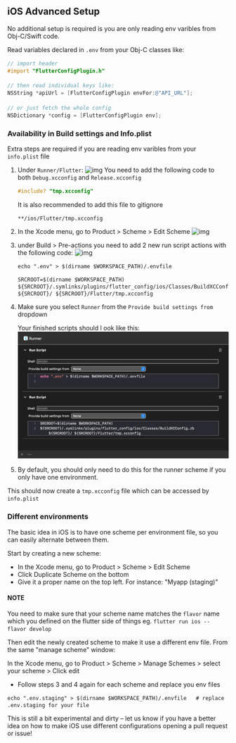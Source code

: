 ## iOS Advanced Setup

No additional setup is required is you are only reading env varibles from Obj-C/Swift code.

Read variables declared in `.env` from your Obj-C classes like:

```objective-c
// import header
#import "FlutterConfigPlugin.h"

// then read individual keys like:
NSString *apiUrl = [FlutterConfigPlugin envFor:@"API_URL"];

// or just fetch the whole config
NSDictionary *config = [FlutterConfigPlugin env];
```

### Availability in Build settings and Info.plist

Extra steps are required if you are reading env varibles from your `info.plist` file

1. Under `Runner/Flutter`:
   ![img](./pic1.png)
   You need to add the following code to both `Debug.xcconfig` and `Release.xcconfig`

   ```objective-c
   #include? "tmp.xcconfig"
   ```

   It is also recommended to add this file to gitignore
   ```
   **/ios/Flutter/tmp.xcconfig
   ```


2. In the Xcode menu, go to Product > Scheme > Edit Scheme
   ![img](./pic2.png)

3. under Build > Pre-actions you need to add 2 new run script actions with the following code:
   ![img](./pic3.png)

   ```
   echo ".env" > $(dirname $WORKSPACE_PATH)/.envfile
   ```

   ```
   SRCROOT=$(dirname $WORKSPACE_PATH)
   ${SRCROOT}/.symlinks/plugins/flutter_config/ios/Classes/BuildXCConfig.rb ${SRCROOT}/ ${SRCROOT}/Flutter/tmp.xcconfig
   ```

4. Make sure you select `Runner` from the `Provide build settings from` dropdown

   Your finished scripts should l ook like this:
   ![img](./pic5.png)

5. By default, you should only need to do this for the runner scheme if you only have one environment.

This should now create a `tmp.xcconfig` file which can be accessed by `info.plist`

### Different environments

The basic idea in iOS is to have one scheme per environment file, so you can easily alternate between them.

Start by creating a new scheme:

- In the Xcode menu, go to Product > Scheme > Edit Scheme
- Click Duplicate Scheme on the bottom
- Give it a proper name on the top left. For instance: "Myapp (staging)"

#### NOTE
You need to make sure that your scheme name matches the `flavor` name which you defined on the flutter side of things
eg. `flutter run ios --flavor develop`

Then edit the newly created scheme to make it use a different env file. From the same "manage scheme" window:

In the Xcode menu, go to Product > Scheme > Manage Schemes > select your scheme > Click edit

- Follow steps 3 and 4 again for each scheme and replace you env files

```
echo ".env.staging" > $(dirname $WORKSPACE_PATH)/.envfile   # replace .env.staging for your file
```

This is still a bit experimental and dirty – let us know if you have a better idea on how to make iOS use different configurations opening a pull request or issue!

